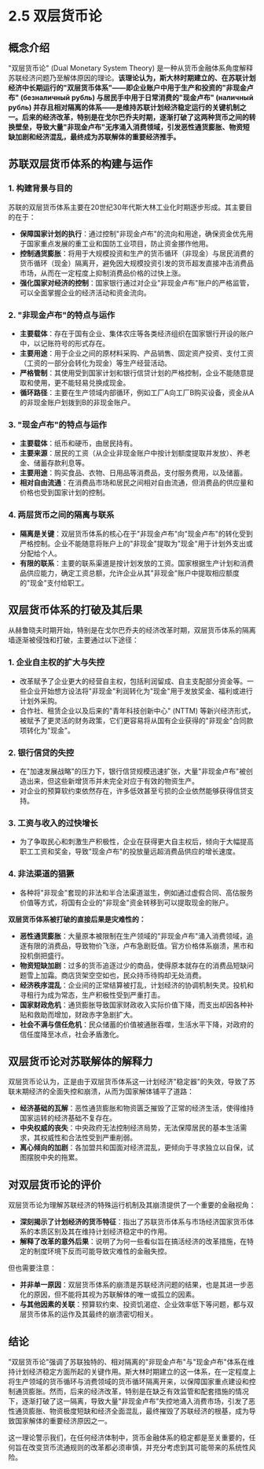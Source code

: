 # 2.5 双层货币论

## 概念介绍

"双层货币论" (Dual Monetary System Theory) 是一种从货币金融体系角度解释苏联经济问题乃至解体原因的理论。**该理论认为，斯大林时期建立的、在苏联计划经济中长期运行的"双层货币体系"——即企业账户中用于生产和投资的"非现金卢布" (безналичный рубль) 与居民手中用于日常消费的"现金卢布" (наличный рубль) 并存且相对隔离的体系——是维持苏联计划经济稳定运行的关键机制之一。后来的经济改革，特别是在戈尔巴乔夫时期，逐渐打破了这两种货币之间的转换壁垒，导致大量"非现金卢布"无序涌入消费领域，引发恶性通货膨胀、物资短缺加剧和经济混乱，最终成为苏联解体的重要经济推手。**

## 苏联双层货币体系的构建与运作

### 1. 构建背景与目的

苏联的双层货币体系主要在20世纪30年代斯大林工业化时期逐步形成。其主要目的在于：

*   **保障国家计划的执行**：通过控制"非现金卢布"的流向和用途，确保资金优先用于国家重点发展的重工业和国防工业项目，防止资金挪作他用。
*   **控制通货膨胀**：将用于大规模投资和生产的货币循环（非现金）与居民消费的货币循环（现金）隔离开，避免因大规模投资引发的货币超发直接冲击消费品市场，从而在一定程度上抑制消费品价格的过快上涨。
*   **强化国家对经济的控制**：国家银行通过对企业"非现金卢布"账户的严格监管，可以全面掌握企业的经济活动和资金流向。

### 2. "非现金卢布"的特点与运作

*   **主要载体**：存在于国有企业、集体农庄等各类经济组织在国家银行开设的账户中，以记账符号的形式存在。
*   **主要用途**：用于企业之间的原材料采购、产品销售、固定资产投资、支付工资（工资的一部分会转化为现金）等生产经营活动。
*   **严格管制**：其使用受到国家计划和银行信贷计划的严格控制，企业不能随意提取和使用，更不能轻易兑换成现金。
*   **循环路径**：主要在生产领域内部循环，例如工厂A向工厂B购买设备，资金从A的非现金账户划拨到B的非现金账户。

### 3. "现金卢布"的特点与运作

*   **主要载体**：纸币和硬币，由居民持有。
*   **主要来源**：居民的工资（从企业非现金账户中按计划额度提取并发放）、养老金、储蓄存款利息等。
*   **主要用途**：购买食品、衣物、日用品等消费品，支付服务费用，以及储蓄。
*   **相对自由流通**：在消费品市场和居民之间相对自由流通，但消费品的供应量和价格也受到国家计划的控制。

### 4. 两层货币之间的隔离与联系

*   **隔离是关键**：双层货币体系的核心在于"非现金卢布"向"现金卢布"的转化受到严格控制。企业不能随意将账户上的"非现金"提取为"现金"用于计划外支出或分配给个人。
*   **有限的联系**：主要的联系渠道是按计划发放的工资。国家根据生产计划和消费品供应能力，确定工资总额，允许企业从其"非现金"账户中提取相应额度的"现金"支付给职工。

## 双层货币体系的打破及其后果

从赫鲁晓夫时期开始，特别是在戈尔巴乔夫的经济改革时期，双层货币体系的隔离墙逐渐被侵蚀和打破，主要通过以下途径：

### 1. 企业自主权的扩大与失控

*   改革赋予了企业更大的经营自主权，包括利润留成、自主支配部分资金等。一些企业开始想方设法将"非现金"利润转化为"现金"用于发放奖金、福利或进行计划外采购。
*   合作社、租赁企业以及后来的"青年科技创新中心" (NTTM) 等新兴经济形式，被赋予了更灵活的财务政策，它们更容易将从国有企业获得的"非现金"合同款项转化为"现金"。

### 2. 银行信贷的失控

*   在"加速发展战略"的压力下，银行信贷规模迅速扩张，大量"非现金卢布"被创造出来，但这些新增货币并未完全对应于有效的物资生产。
*   对企业的预算软约束依然存在，许多低效甚至亏损的企业依然能够获得信贷支持。

### 3. 工资与收入的过快增长

*   为了争取民心和刺激生产积极性，企业在获得更大自主权后，倾向于大幅提高职工工资和奖金，导致"现金卢布"的投放量远超消费品供应的增长速度。

### 4. 非法渠道的猖獗

*   各种将"非现金"套现的非法和半合法渠道滋生，例如通过虚假合同、高估服务价值等方式，将国有企业的"非现金"资金转移到可以提取现金的账户。

**双层货币体系被打破的直接后果是灾难性的：**

*   **恶性通货膨胀**：大量原本被限制在生产领域的"非现金卢布"涌入消费领域，追逐有限的消费品，导致物价飞涨，卢布急剧贬值。官方价格体系崩溃，黑市和投机倒把盛行。
*   **物资短缺加剧**：过多的货币追逐过少的商品，使得原本就存在的消费品短缺问题雪上加霜。商店货架空空如也，民众持币待购却无处消费。
*   **经济秩序混乱**：企业间的正常结算被打乱，计划经济的协调机制失灵。投机和寻租行为成为常态，生产积极性受到严重打击。
*   **国家财政危机**：通货膨胀导致国家财政收入实际价值下降，而支出却因各种补贴和救助而增加，财政赤字急剧扩大。
*   **社会不满与信任危机**：民众储蓄的价值被通胀吞噬，生活水平下降，对政府的信任度降至冰点，社会矛盾激化。

## 双层货币论对苏联解体的解释力

双层货币论认为，正是由于双层货币体系这一计划经济"稳定器"的失效，导致了苏联末期经济的全面失控和崩溃，从而为国家解体铺平了道路：

*   **经济基础的瓦解**：恶性通货膨胀和物资匮乏摧毁了正常的经济生活，使得维持国家运转的经济基础不复存在。
*   **中央权威的丧失**：中央政府无法控制经济局势，无法保障居民的基本生活需求，其权威性和合法性受到严重削弱。
*   **离心倾向的加剧**：各加盟共和国面对经济混乱，更倾向于寻求独立以自保，试图摆脱中央的拖累。

## 对双层货币论的评价

双层货币论为理解苏联经济的特殊运行机制及其崩溃提供了一个重要的金融视角：

*   **深刻揭示了计划经济的货币特征**：指出了苏联货币体系与市场经济国家货币体系的本质区别及其在维持计划经济稳定中的作用。
*   **解释了改革的意外后果**：说明了为何一些看似旨在搞活经济的改革措施，在特定的制度环境下反而可能导致灾难性的金融失控。

但也需要注意：

*   **并非单一原因**：双层货币体系的崩溃是苏联经济问题的结果，也是其进一步恶化的原因，但不能将其视为苏联解体的唯一或孤立的因素。
*   **与其他因素的关联**：预算软约束、投资饥渴症、企业效率低下等问题，都与双层货币体系的运作及其最终的崩溃密切相关。

## 结论

"双层货币论"强调了苏联独特的、相对隔离的"非现金卢布"与"现金卢布"体系在维持计划经济稳定方面所起的关键作用。斯大林时期建立的这一体系，在一定程度上将生产领域的货币循环与消费领域的货币循环隔离开来，以保障国家重点建设和控制通货膨胀。然而，后来的经济改革，特别是在缺乏有效监管和配套措施的情况下，逐渐打破了这一隔离，导致大量"非现金卢布"失控地涌入消费市场，引发了恶性通货膨胀、物资极度短缺和经济全面混乱，最终摧毁了苏联经济的根基，成为导致国家解体的重要经济原因之一。

这一理论警示我们，在任何经济体制中，货币金融体系的稳定都是至关重要的，任何旨在改变货币流通规则的改革都必须审慎，并充分考虑到其可能带来的系统性风险。